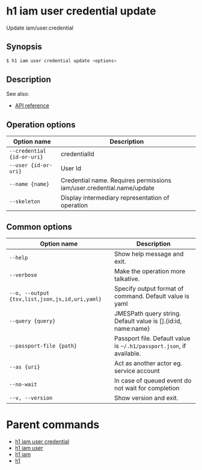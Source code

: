 
# h1 iam user credential update

Update iam/user.credential

## Synopsis

```bash
$ h1 iam user credential update <options>
```

## Description

See also:

* [API reference](https://api.hyperone.com/v2/docs#operation/iam_user_credential_patch)

## Operation options

| Option name                    | Description                                                           |
| ------------------------------ | --------------------------------------------------------------------- |
| ```--credential {id-or-uri}``` | credentialId                                                          |
| ```--user {id-or-uri}```       | User Id                                                               |
| ```--name {name}```            | Credential name. Requires permissions iam/user.credential.name/update |
| ```--skeleton```               | Display intermediary representation of operation                      |

## Common options

| Option name                                        | Description                                                              |
| -------------------------------------------------- | ------------------------------------------------------------------------ |
| ```--help```                                       | Show help message and exit.                                              |
| ```--verbose```                                    | Make the operation more talkative.                                       |
| ```--o, --output {tsv,list,json,js,id,uri,yaml}``` | Specify output format of command. Default value is yaml                  |
| ```--query {query}```                              | JMESPath query string. Default value is [].\{id:id, name:name\}          |
| ```--passport-file {path}```                       | Passport file. Default value is ```~/.h1/passport.json```, if available. |
| ```--as {uri}```                                   | Act as another actor eg. service account                                 |
| ```--no-wait```                                    | In case of queued event do not wait for completion                       |
| ```--v, --version```                               | Show version and exit.                                                   |

# Parent commands

* [h1 iam user credential](./../README.md)
* [h1 iam user](./../../README.md)
* [h1 iam](./../../../README.md)
* [h1](./../../../../README.md)
